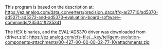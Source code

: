 This program is based on the description at: https://ez.analog.com/data_converters/precision_dacs/f/q-a/27710/ad5370-ad5371-ad5372-and-ad5373-evaluation-board-software-commands/235341#235341


The HEX binaries, and the EVAL-AD5370 driver was downloaded from (driver.zip): https://ez.analog.com/cfs-file/__key/telligent-evolution-components-attachments/00-427-00-00-00-02-77-10/attachments.zip 